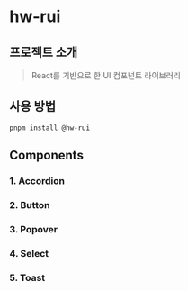 # hw-rui

## 프로젝트 소개

> React를 기반으로 한 UI 컴포넌트 라이브러리

## 사용 방법

```
pnpm install @hw-rui
```

## Components

### 1. Accordion

### 2. Button

### 3. Popover

### 4. Select

### 5. Toast
